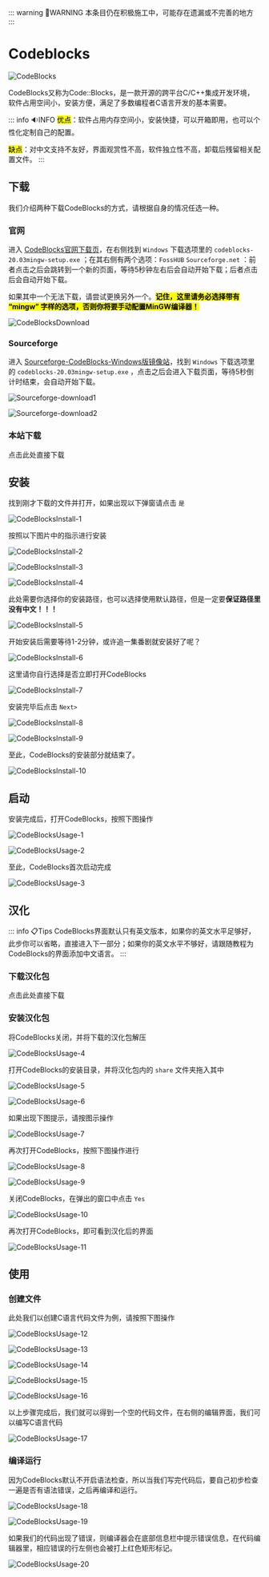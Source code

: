 ::: warning :construction:WARNING
本条目仍在积极施工中，可能存在遗漏或不完善的地方
:::

# Codeblocks

![CodeBlocks](/images/Environment/codeblocks/cdb-1.png)

CodeBlocks又称为Code::Blocks，是一款开源的跨平台C/C++集成开发环境，软件占用空间小，安装方便，满足了多数编程者C语言开发的基本需要。

::: info :sound:INFO
<mark>优点</mark>：软件占用内存空间小，安装快捷，可以开箱即用，也可以个性化定制自己的配置。

<mark>缺点</mark>：对中文支持不友好，界面观赏性不高，软件独立性不高，卸载后残留相关配置文件。
:::

## 下载

我们介绍两种下载CodeBlocks的方式，请根据自身的情况任选一种。

### 官网

进入 [CodeBlocks官网下载页](https://www.codeblocks.org/downloads/binaries/)，在右侧找到 `Windows` 下载选项里的 `codeblocks-20.03mingw-setup.exe` ；在其右侧有两个选项：`FossHUB` `Sourceforge.net` ：前者点击之后会跳转到一个新的页面，等待5秒钟左右后会自动开始下载；后者点击后会自动开始下载。

如果其中一个无法下载，请尝试更换另外一个。<mark>**记住，这里请务必选择带有 “mingw” 字样的选项，否则你将要手动配置MinGW编译器！**</mark>

![CodeBlocksDownload](/images/Environment/codeblocks/download/cdb-2.png)

### Sourceforge

进入 [Sourceforge-CodeBlocks-Windows版镜像站](https://sourceforge.net/projects/codeblocks/files/Binaries/20.03/Windows/)，找到 `Windows` 下载选项里的 `codeblocks-20.03mingw-setup.exe` ，点击之后会进入下载页面，等待5秒倒计时结束，会自动开始下载。

![Sourceforge-download1](/images/Environment/codeblocks/download/cdb-3.png)

![Sourceforge-download2](/images/Environment/codeblocks/download/cdb-4.png)

### 本站下载

点击此处直接下载

## 安装

找到刚才下载的文件并打开，如果出现以下弹窗请点击 `是`

![CodeBlocksInstall-1](/images/Environment/codeblocks/install/cdb-i-1.png)

按照以下图片中的指示进行安装

![CodeBlocksInstall-2](/images/Environment/codeblocks/install/cdb-i-2.png)

![CodeBlocksInstall-3](/images/Environment/codeblocks/install/cdb-i-3.png)

![CodeBlocksInstall-4](/images/Environment/codeblocks/install/cdb-i-4.png)

此处需要你选择你的安装路径，也可以选择使用默认路径，但是一定要**保证路径里没有中文！！！**

![CodeBlocksInstall-5](/images/Environment/codeblocks/install/cdb-i-5.png)

开始安装后需要等待1-2分钟，或许追一集番剧就安装好了呢？

![CodeBlocksInstall-6](/images/Environment/codeblocks/install/cdb-i-6.png)

这里请你自行选择是否立即打开CodeBlocks

![CodeBlocksInstall-7](/images/Environment/codeblocks/install/cdb-i-7.png)

安装完毕后点击 `Next> `

![CodeBlocksInstall-8](/images/Environment/codeblocks/install/cdb-i-8.png)

![CodeBlocksInstall-9](/images/Environment/codeblocks/install/cdb-i-9.png)

至此，CodeBlocks的安装部分就结束了。

![CodeBlocksInstall-10](/images/Environment/codeblocks/install/cdb-i-10.png)

## 启动

安装完成后，打开CodeBlocks，按照下图操作

![CodeBlocksUsage-1](/images/Environment/codeblocks/usage/cdb-u-1.png)

![CodeBlocksUsage-2](/images/Environment/codeblocks/usage/cdb-u-2.png)

至此，CodeBlocks首次启动完成

![CodeBlocksUsage-3](/images/Environment/codeblocks/usage/cdb-u-3.png)

## 汉化

::: info :clipboard:Tips
CodeBlocks界面默认只有英文版本，如果你的英文水平足够好，此步你可以省略，直接进入下一部分；如果你的英文水平不够好，请跟随教程为CodeBlocks的界面添加中文语言。
:::

### 下载汉化包

点击此处直接下载

### 安装汉化包

将CodeBlocks关闭，并将下载的汉化包解压

![CodeBlocksUsage-4](/images/Environment/codeblocks/usage/cdb-u-4.png)

打开CodeBlocks的安装目录，并将汉化包内的 `share` 文件夹拖入其中

![CodeBlocksUsage-5](/images/Environment/codeblocks/usage/cdb-u-5.png)

![CodeBlocksUsage-6](/images/Environment/codeblocks/usage/cdb-u-6.png)

如果出现下图提示，请按图示操作

![CodeBlocksUsage-7](/images/Environment/codeblocks/usage/cdb-u-7.png)

再次打开CodeBlocks，按照下图操作进行

![CodeBlocksUsage-8](/images/Environment/codeblocks/usage/cdb-u-8.png)

![CodeBlocksUsage-9](/images/Environment/codeblocks/usage/cdb-u-9.png)

关闭CodeBlocks，在弹出的窗口中点击 `Yes`

![CodeBlocksUsage-10](/images/Environment/codeblocks/usage/cdb-u-10.png)

再次打开CodeBlocks，即可看到汉化后的界面

![CodeBlocksUsage-11](/images/Environment/codeblocks/usage/cdb-u-11.png)

## 使用

### 创建文件

此处我们以创建C语言代码文件为例，请按照下图操作

![CodeBlocksUsage-12](/images/Environment/codeblocks/usage/cdb-u-12.png)

![CodeBlocksUsage-13](/images/Environment/codeblocks/usage/cdb-u-13.png)

![CodeBlocksUsage-14](/images/Environment/codeblocks/usage/cdb-u-14.png)

![CodeBlocksUsage-15](/images/Environment/codeblocks/usage/cdb-u-15.png)

![CodeBlocksUsage-16](/images/Environment/codeblocks/usage/cdb-u-16.png)

以上步骤完成后，我们就可以得到一个空的代码文件，在右侧的编辑界面，我们可以编写C语言代码

![CodeBlocksUsage-17](/images/Environment/codeblocks/usage/cdb-u-17.png)

### 编译运行

因为CodeBlocks默认不开启语法检查，所以当我们写完代码后，要自己初步检查一遍是否有语法错误，之后再编译和运行。

![CodeBlocksUsage-18](/images/Environment/codeblocks/usage/cdb-u-18.png)

![CodeBlocksUsage-19](/images/Environment/codeblocks/usage/cdb-u-19.png)

如果我们的代码出现了错误，则编译器会在底部信息栏中提示错误信息，在代码编辑器里，相应错误的行左侧也会被打上红色矩形标记。

![CodeBlocksUsage-20](/images/Environment/codeblocks/usage/cdb-u-20.png)
